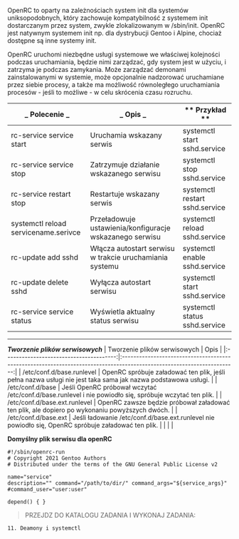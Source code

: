 OpenRC to oparty na zależnościach system init dla systemów uniksopodobnych, który zachowuje kompatybilność z systemem init dostarczanym przez system, zwykle zlokalizowanym w /sbin/init. OpenRC jest natywnym systemem init np. dla dystrybucji Gentoo i Alpine, chociaż dostępne są inne systemy init.

OpenRC uruchomi niezbędne usługi systemowe we właściwej kolejności podczas uruchamiania, będzie nimi zarządzać, gdy system jest w użyciu, i zatrzyma je podczas zamykania. Może zarządzać demonami zainstalowanymi w systemie, może opcjonalnie nadzorować uruchamiane przez siebie procesy, a także ma możliwość równoległego uruchamiania procesów - jeśli to możliwe - w celu skrócenia czasu rozruchu.

| _                                                                                            Polecenie                                                                             _ | _                                                                                           Opis                                                                             _ | **                                                                                           Przykład                                                                             ** |
|--------------------------------------------------------------------------------------------------------------------------------------------------------------------------------------|--------------------------------------------------------------------------------------------------------------------------------------------------------------------------------|--------------------------------------------------------------------------------------------------------------------------------------------------------------------------------------|
| rc-service service start                                                                                                                                                             | Uruchamia wskazany serwis                                                                                                                                                      | systemctl start sshd.service                                                                                                                                                         |
| rc-service service stop                                                                                                                                                              | Zatrzymuje działanie wskazanego serwisu                                                                                                                                        | systemctl stop sshd.service                                                                                                                                                          |
| rc-service restart stop                                                                                                                                                              | Restartuje wskazany serwis                                                                                                                                                     | systemctl restart sshd.service                                                                                                                                                       |
| systemctl reload servicename.serivce                                                                                                                                                 | Przeładowuje ustawienia/konfiguracje wskazanego serwisu                                                                                                                        | systemctl reload sshd.service                                                                                                                                                        |
| rc-update add sshd                                                                                                                                                                   | Włącza autostart serwisu w trakcie uruchamiania systemu                                                                                                                        | systemctl enable sshd.service                                                                                                                                                        |
| rc-update delete sshd                                                                                                                                                                | Wyłącza autostart serwisu                                                                                                                                                      | systemctl start sshd.service                                                                                                                                                         |
| rc-service service status                                                                                                                                                            | Wyświetla aktualny status serwisu                                                                                                                                              | systemctl status sshd.service                                                                                                                                                        |

***
***Tworzenie plików serwisowych***
|   						  							  								 Tworzenie plików serwisowych  							 						 					 |                                                      						  							  								 Opis  							 						 					                                                     |
|:---------------------------------------:|:----------------------------------------------------------------------------------------------------------------------:|
|    						  							  								 /etc/conf.d/base.runlevel  							 						 					   |  						  							  								 OpenRC spróbuje załadować ten plik, jeśli pełna nazwa usługi nie jest taka sama jak nazwa podstawowa usługi.  							 						 					 |
|         						  							  								 /etc/conf.d/base  							 						 					       |     						  							  								 Jeśli OpenRC próbował wczytać /etc/conf.d/base.runlevel i nie powiodło się, spróbuje wczytać ten plik.  							 						 					    |
|  						  							  								 /etc/conf.d/base.ext.runlevel  							 						 					 |          						  							  								 OpenRC zawsze będzie próbował załadować ten plik, ale dopiero po wykonaniu powyższych dwóch.  							 						 					         |
|       						  							  								 /etc/conf.d/base.ext  							 						 					     |       						  							  								 Jeśli ładowanie /etc/conf.d/base.ext.runlevel nie powiodło się, OpenRC spróbuje załadować ten plik.  							 						 					     |
|                     					                    |                                                                                                                        |

**Domyślny plik serwisu dla openRC**

```
#!/sbin/openrc-run  
# Copyright 2021 Gentoo Authors  
# Distributed under the terms of the GNU General Public License v2

name="service"  
description="" command="/path/to/dir/" command_args="${service_args}" #command_user="user:user"

depend() { }
```

>PRZEJDZ DO KATALOGU ZADANIA I WYKONAJ ZADANIA:

```
11. Deamony i systemctl
```
